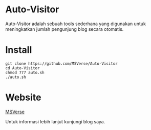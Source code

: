 # Auto-Visitor
Auto-Visitor adalah sebuah tools sederhana yang digunakan untuk meningkatkan jumlah pengunjung blog secara otomatis.

# Install
```
git clone https://github.com/MSVerse/Auto-Visitor
cd Auto-Visitor
chmod 777 auto.sh
./auto.sh
```
# Website
[MSVerse](https://rebrand.ly/Auto-Visitor-Blog) 

Untuk informasi lebih lanjut kunjungi blog saya. 
